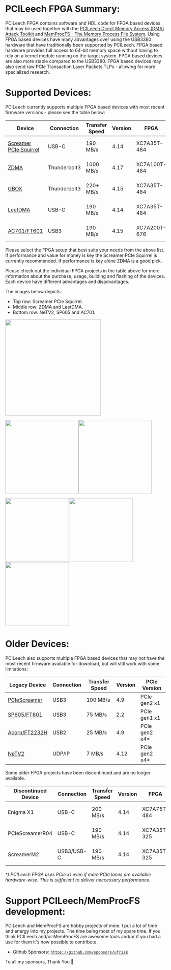 PCILeech FPGA Summary:
=================
PCILeech FPGA contains software and HDL code for FPGA based devices that may be used together with the [PCILeech Direct Memory Access (DMA) Attack Toolkit](https://github.com/ufrisk/pcileech/) and [MemProcFS - The Memory Process File System](https://github.com/ufrisk/MemProcFS/).
Using FPGA based devices have many advantages over using the USB3380 hardware that have traditionally been supported by PCILeech. 
FPGA based hardware provides full access to 64-bit memory space without having to rely on a kernel module running on the target system. 
FPGA based devices are also more stable compared to the USB3380. FPGA based devices may also send raw PCIe Transaction Layer Packets TLPs - allowing for more specialized research.



Supported Devices:
=================
PCILeech currently supports multiple FPGA based devices with most recent firmware versions - please see the table below:

| Device                                | Connection   | Transfer Speed | Version | FPGA         | PCIe Version    | Project<br>Sponsor                  |
| ------------------------------------- | ------------ | -------------- | --------| ------------ | --------------- | ----------------------------------- |
| [Screamer PCIe Squirrel](PCIeSquirrel)| USB-C        | 190 MB/s       | 4.14    | XC7A35T-484  | PCIe gen2 x1    | [💖](https://shop.lambdaconcept.com) |
| [ZDMA](ZDMA)                          | Thunderbolt3 | 1000 MB/s      | 4.17    | XC7A100T-484 | PCIe gen2 x4    | [💖](https://lightingz.store/)       |
| [GBOX](GBOX)                          | Thunderbolt3 | 220+ MB/s      | 4.15    | XC7A35T-484  | PCIe gen2 x1-x4 | [💖](https://lightingz.store/)       |
| [LeetDMA](https://enigma-x1.com/)     | USB-C        | 190 MB/s       | 4.14    | XC7A35T-484  | PCIe gen2 x1    | [💖](https://enigma-x1.com/)         |
| [AC701/FT601](ac701_ft601)            | USB3         | 190 MB/s       | 4.15    | XC7A200T-676 | PCIe gen2 x4    |                                     |

Please select the FPGA setup that best suits your needs from the above list. If performance and value for money is key the Screamer PCIe Squirrel is currently recommended. If performance is key alone ZDMA is a good pick.

Please check out the individual FPGA projects in the table above for more information about the purchase, usage, building and flashing of the devices. Each device have different advantages and disadvantages.

The images below depicts:
* Top row: Screamer PCIe Squirrel.
* Middle row: ZDMA and LeetDMA.
* Bottom row: NeTV2, SP605 and AC701.


<img src="https://gist.githubusercontent.com/ufrisk/c5ba7b360335a13bbac2515e5e7bb9d7/raw/19ae5834c61f267bfe440cb2a3b2894633078d0a/sqr-1.jpg" height="300"/>

<img src="https://gist.githubusercontent.com/ufrisk/c5ba7b360335a13bbac2515e5e7bb9d7/raw/65984ae014a8caa659c2e297dbb77c6c67c0889a/zdma-250.jpg" height="230"/><img src="https://gist.githubusercontent.com/ufrisk/c5ba7b360335a13bbac2515e5e7bb9d7/raw/5d214db54bcba428690007d8705ed6b4012b15d5/leet-1.jpg" height="230"/>

<img src="https://gist.githubusercontent.com/ufrisk/c5ba7b360335a13bbac2515e5e7bb9d7/raw/2032adf8761dfdfc8bad86b08c2385b2497070be/_gh_netv2_1.jpg" height="200"/><img src="https://gist.githubusercontent.com/ufrisk/c5ba7b360335a13bbac2515e5e7bb9d7/raw/66612319445e565edd215d6a1d9f4d84f1e845e7/_gh_sp605_front_x200.jpg" height="200"/><img src="https://gist.githubusercontent.com/ufrisk/c5ba7b360335a13bbac2515e5e7bb9d7/raw/66612319445e565edd215d6a1d9f4d84f1e845e7/_gh_ac701_front_x200.jpg" height="200"/>



Older Devices:
==============

PCILeech also supports multiple FPGA based devices that may not have the most recent firmware available for download, but will still work with some limitations:

| Legacy Device                          | Connection  | Transfer Speed | Version | PCIe Version  |
| -------------------------------------- | ----------- | -------------- | ------- | ------------- |
| [PCIeScreamer](pciescreamer)           | USB3        | 100 MB/s       | 4.9     | PCIe gen2 x1  |
| [SP605/FT601](sp605_ft601)             | USB3        | 75 MB/s        | 2.2     | PCIe gen1 x1  |
| [Acorn/FT2232H](acorn_ft2232h)         | USB2        | 25 MB/s        | 4.9     | PCIe gen2 x4* |
| [NeTV2](NeTV2)                         | UDP/IP      | 7 MB/s         | 4.12    | PCIe gen2 x4* |

Some older FPGA projects have been discontinued and are no longer available.

| Discontinued Device       | Connection  | Transfer Speed | Version | FPGA         | PCIe Version  |
| ------------------------- | ----------- | -------------- | ------- | ------------ | ------------- |
| Enigma X1                 | USB-C       | 200 MB/s       | 4.14    | XC7A75T-484  | PCIe gen2 x1  |
| PCIeScreamerR04           | USB-C       | 190 MB/s       | 4.14    | XC7A35T-325  | PCIe gen2 x4* |
| ScreamerM2                | USB3/USB-C  | 190 MB/s       | 4.14    | XC7A35T-325  | PCIe gen2 x4* |

###### *) PCILeech FPGA uses PCIe x1 even if more PCIe lanes are available hardware-wise. This is sufficient to deliver neccessary performance.



Support PCILeech/MemProcFS development:
=======================================
PCILeech and MemProcFS are hobby projects of mine. I put a lot of time and energy into my projects. The time being most of my spare time. If you think PCILeech and/or MemProcFS are awesome tools and/or if you had a use for them it's now possible to contribute.

 - Github Sponsors: [`https://github.com/sponsors/ufrisk`](https://github.com/sponsors/ufrisk)
 
To all my sponsors, Thank You :sparkling_heart:
